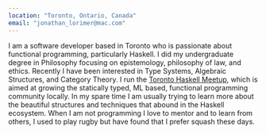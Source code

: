 ```yaml
---
location: "Toronto, Ontario, Canada"
email: "jonathan_lorimer@mac.com"
---
```


I am a software developer based in Toronto who is passionate about functional programming, particularly Haskell. I did my undergraduate degree in Philosophy focusing on epistemology, philosophy of law, and ethics. Recently I have been interested in Type Systems, Algebraic Structures, and Category Theory. I run the [Toronto Haskell Meetup](https://www.meetup.com/meetup-group-evRITRtT), which is aimed at growing the statically typed, ML based, functional programming community locally. In my spare time I am usually trying to learn more about the beautiful structures and techniques that abound in the Haskell ecosystem. When I am not programming I love to mentor and to learn from others, I used to play rugby but have found that I prefer squash these days.
